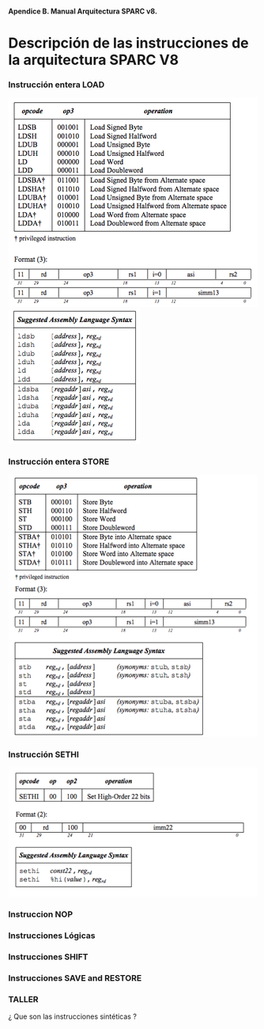 #### Apendice B. Manual Arquitectura SPARC v8.
# Descripción de las instrucciones de la arquitectura SPARC V8
### Instrucción entera LOAD

![Instrucciones en SPARC V8](./images/InstruccionLOAD.png "Definición de Instrucciones LOAD")
![Instrucciones en SPARC V8](./images/ensambladorLOAD.png "Definición de Instrucciones LOAD")

### Instrucción entera STORE
![Instrucciones en SPARC V8](./images/InstruccionSTORE.png "Definición de Instrucciones store")
### Instrucción SETHI
![Instrucciones en SPARC V8](./images/IntruccionSETHI.png "Definición de Instrucciones SETHI")
### Instruccion NOP
### Instrucciones Lógicas
### Instrucciones SHIFT
### Instrucciones SAVE and RESTORE
### TALLER
¿ Que son las instrucciones sintéticas ?


